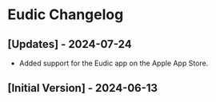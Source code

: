 # Eudic Changelog

## [Updates] - 2024-07-24

- Added support for the Eudic app on the Apple App Store.

## [Initial Version] - 2024-06-13